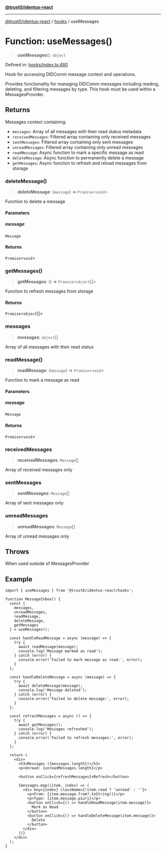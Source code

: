 [**@trust0/identus-react**](../../README.md)

***

[@trust0/identus-react](../../README.md) / [hooks](../README.md) / useMessages

# Function: useMessages()

> **useMessages**(): `object`

Defined in: [hooks/index.ts:480](https://github.com/trust0-project/identus/blob/7c3040eb306e8d11ac7215cdeff98684d68823c4/packages/identus-react/src/hooks/index.ts#L480)

Hook for accessing DIDComm message context and operations.

Provides functionality for managing DIDComm messages including reading, deleting,
and filtering messages by type. This hook must be used within a MessagesProvider.

## Returns

Messages context containing:
  - `messages`: Array of all messages with their read status metadata
  - `receivedMessages`: Filtered array containing only received messages
  - `sentMessages`: Filtered array containing only sent messages
  - `unreadMessages`: Filtered array containing only unread messages
  - `readMessage`: Async function to mark a specific message as read
  - `deleteMessage`: Async function to permanently delete a message
  - `getMessages`: Async function to refresh and reload messages from storage

### deleteMessage()

> **deleteMessage**: (`message`) => `Promise`\<`void`\>

Function to delete a message

#### Parameters

##### message

`Message`

#### Returns

`Promise`\<`void`\>

### getMessages()

> **getMessages**: () => `Promise`\<`object`[]\>

Function to refresh messages from storage

#### Returns

`Promise`\<`object`[]\>

### messages

> **messages**: `object`[]

Array of all messages with their read status

### readMessage()

> **readMessage**: (`message`) => `Promise`\<`void`\>

Function to mark a message as read

#### Parameters

##### message

`Message`

#### Returns

`Promise`\<`void`\>

### receivedMessages

> **receivedMessages**: `Message`[]

Array of received messages only

### sentMessages

> **sentMessages**: `Message`[]

Array of sent messages only

### unreadMessages

> **unreadMessages**: `Message`[]

Array of unread messages only

## Throws

When used outside of MessagesProvider

## Example

```tsx
import { useMessages } from '@trust0/identus-react/hooks';

function MessageInbox() {
  const { 
    messages, 
    unreadMessages, 
    readMessage, 
    deleteMessage,
    getMessages 
  } = useMessages();
  
  const handleReadMessage = async (message) => {
    try {
      await readMessage(message);
      console.log('Message marked as read');
    } catch (error) {
      console.error('Failed to mark message as read:', error);
    }
  };
  
  const handleDeleteMessage = async (message) => {
    try {
      await deleteMessage(message);
      console.log('Message deleted');
    } catch (error) {
      console.error('Failed to delete message:', error);
    }
  };
  
  const refreshMessages = async () => {
    try {
      await getMessages();
      console.log('Messages refreshed');
    } catch (error) {
      console.error('Failed to refresh messages:', error);
    }
  };
  
  return (
    <div>
      <h3>Messages ({messages.length})</h3>
      <p>Unread: {unreadMessages.length}</p>
      
      <button onClick={refreshMessages}>Refresh</button>
      
      {messages.map((item, index) => (
        <div key={index} className={!item.read ? 'unread' : ''}>
          <p>From: {item.message.from?.toString()}</p>
          <p>Type: {item.message.piuri}</p>
          <button onClick={() => handleReadMessage(item.message)}>
            Mark as Read
          </button>
          <button onClick={() => handleDeleteMessage(item.message)}>
            Delete
          </button>
        </div>
      ))}
    </div>
  );
}
```

